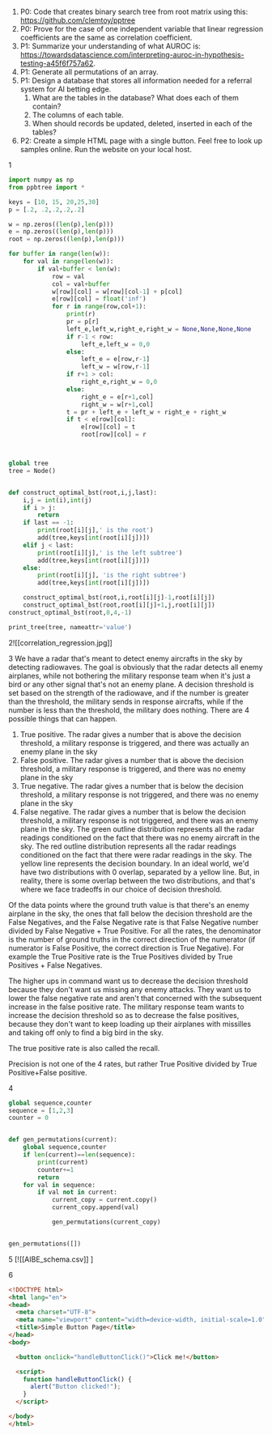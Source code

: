 1) P0: Code that creates binary search tree from root matrix using this: https://github.com/clemtoy/pptree
2) P0: Prove for the case of one independent variable that linear regression coefficients are the same as correlation coefficient.
3) P1: Summarize your understanding of what AUROC is: https://towardsdatascience.com/interpreting-auroc-in-hypothesis-testing-a45f6f757a62.
4) P1: Generate all permutations of an array.
5) P1: Design a database that stores all information needed for a referral system for AI betting edge. 
	1) What are the tables in the database? What does each of them contain?
	2) The columns of each table.
	3) When should records be updated, deleted, inserted in each of the tables?
6) P2: Create a simple HTML page with a single button. Feel free to look up samples online. Run the website on your local host.


1 
~~~python
import numpy as np
from ppbtree import *

keys = [10, 15, 20,25,30]
p = [.2, .2,.2,.2,.2]

w = np.zeros((len(p),len(p)))
e = np.zeros((len(p),len(p)))
root = np.zeros((len(p),len(p)))

for buffer in range(len(w)):
	for val in range(len(w)):
		if val+buffer < len(w):
			row = val
			col = val+buffer 
			w[row][col] = w[row][col-1] + p[col]
			e[row][col] = float('inf')
			for r in range(row,col+1):
				print(r)
				pr = p[r]
				left_e,left_w,right_e,right_w = None,None,None,None
				if r-1 < row:
					left_e,left_w = 0,0
				else:
					left_e = e[row,r-1]
					left_w = w[row,r-1]
				if r+1 > col:
					right_e,right_w = 0,0
				else:
					right_e = e[r+1,col]
					right_w = w[r+1,col]
				t = pr + left_e + left_w + right_e + right_w
				if t < e[row][col]:
					e[row][col] = t
					root[row][col] = r



global tree 
tree = Node()


def construct_optimal_bst(root,i,j,last):
	i,j = int(i),int(j)
	if i > j:
		return
	if last == -1:
		print(root[i][j],' is the root')
		add(tree,keys[int(root[i][j])])
	elif j < last:
		print(root[i][j],' is the left subtree')
		add(tree,keys[int(root[i][j])])
	else:
		print(root[i][j], 'is the right subtree')
		add(tree,keys[int(root[i][j])])

	construct_optimal_bst(root,i,root[i][j]-1,root[i][j])
	construct_optimal_bst(root,root[i][j]+1,j,root[i][j])
construct_optimal_bst(root,0,4,-1)

print_tree(tree, nameattr='value')
~~~
2![[correlation_regression.jpg]]

3 We have a radar that's meant to detect enemy aircrafts in the sky by detecting radiowaves. The goal is obviously that the radar detects all enemy airplanes, while not bothering the military response team when it's just a bird or any other signal that's not an enemy plane. A decision threshold is set based on the strength of the radiowave, and if the number is greater than the threshold, the military sends in response aircrafts, while if the number is less than the threshold, the military does nothing. There are 4 possible things that can happen. 

1. True positive. The radar gives a number that is above the decision threshold, a military response is triggered, and there was actually an enemy plane in the sky
2. False positive. The radar gives a number that is above the decision threshold, a military response is triggered, and there was no enemy plane in the sky
3. True negative. The radar gives a number that is below the decision threshold, a military response is not triggered, and there was no enemy plane in the sky
4. False negative. The radar gives a number that is below the decision threshold, a military response is not triggered, and there was an enemy plane in the sky.
The green outline distribution represents all the radar readings conditioned on the fact that there was no enemy aircraft in the sky. The red outline distribution represents all the radar readings conditioned on the fact that there were radar readings in the sky. The yellow line represents the decision boundary. In an ideal world, we'd have two distributions with 0 overlap, separated by a yellow line. But, in reality, there is some overlap between the two distributions, and that's where we face tradeoffs in our choice of decision threshold.

Of the data points where the ground truth value is that there's an enemy airplane in the sky, the ones that fall below the decision threshold are the False Negatives, and the False Negative rate is that False Negative number divided by False Negative + True Positive. For all the rates, the denominator is the number of ground truths in the correct direction of the numerator (if numerator is False Positive, the correct direction is True Negative). For example the True Positive rate is the True Positives divided by True Positives + False Negatives. 

The higher ups in command want us to decrease the decision threshold because they don't want us missing any enemy attacks. They want us to lower the false negative rate and aren't that concerned with the subsequent increase in the false positive rate. The military response team wants to increase the decision threshold so as to decrease the false positives, because they don't want to keep loading up their airplanes with missilles and taking off only to find a big bird in the sky. 

The true positive rate is also called the recall.

Precision is not one of the 4 rates, but rather True Positive divided by True Positive+False positive. 





4
~~~python
global sequence,counter
sequence = [1,2,3]
counter = 0


def gen_permutations(current):
	global sequence,counter
	if len(current)==len(sequence):
		print(current)
		counter+=1
		return
	for val in sequence:
		if val not in current: 
			current_copy = current.copy()
			current_copy.append(val)

			gen_permutations(current_copy)


gen_permutations([])
~~~




5
[![[AIBE_schema.csv]]
]


6
~~~html 
<!DOCTYPE html>
<html lang="en">
<head>
  <meta charset="UTF-8">
  <meta name="viewport" content="width=device-width, initial-scale=1.0">
  <title>Simple Button Page</title>
</head>
<body>

  <button onclick="handleButtonClick()">Click me!</button>

  <script>
    function handleButtonClick() {
      alert("Button clicked!");
    }
  </script>

</body>
</html>
~~~




